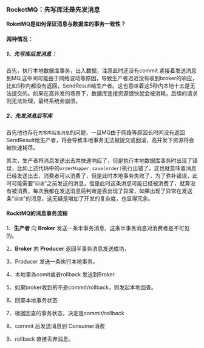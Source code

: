 ### RocketMQ：先写库还是先发消息

**RoketMQ是如何保证消息与数据库的事务一致性？**

#### 两种情况：

##### 1、先写库后发消息：

首先，执行本地数据库事务，出入数据，注意此时还没有commit.紧接着发送消息到MQ,这中间可能由于网络波动等原因，导致生产者迟迟没有收到broker的响应，比如5秒内都没有返回，SendResult给生产者。这也意味着这5秒内本地十五是无法提交的。如果在高并发的场景下，数据库连接资源很快就会被消耗，后续的请求则无法处理，最终系统会崩溃。

##### 2、先发消息后写库

首先他也存在`先写库后发消息`的问题，一旦MQ由于网络等原因长时间没有返回SendResult给生产者，将会导致本地事务无法被提交或回滚，高并发下资源将会被快速耗尽。

其次，生产者将消息发送出去并快速响应了，但是执行本地数据库事务时出现了错误，比如上述代码中的`orderMapper.save(order)`执行出错了，这也就意味着消息已经发送出去，消费者可以消费了，但是此时本地事务失败了，为了弥补错误，此时可能需要“`回滚`”之前发送的消息，但是此时这条消息可能已经被消费了，就算没有被消费，每次我都在发送消息后判断是否出现了异常，如果出现了异常在发送条"`回滚`"的消息，这无疑是增加了开发的复杂度，也显得冗余。

#### RocktMQ的消息事务流程

1、**生产者** 向  **Broker** 发送一条半事务消息，这条半事务消息对消费者是不可见的。

2、**Broker** 向 **Producer** 返回半事务消息发送成功，

3、Producer 发送一条执行本地事务。

4、本地事务comit或者rollback  发送到Broker.

5、如果broker收到的不是commit/rollback，则发起本地回查。

6、回查本地事务状态

7、根据回查的事务状态，决定是commit/rollback

8、commit 后发送消息到 Consumer消费

9、rollback 直接丢弃消息。